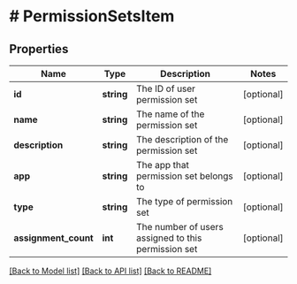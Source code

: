 # # PermissionSetsItem

## Properties

Name | Type | Description | Notes
------------ | ------------- | ------------- | -------------
**id** | **string** | The ID of user permission set | [optional]
**name** | **string** | The name of the permission set | [optional]
**description** | **string** | The description of the permission set | [optional]
**app** | **string** | The app that permission set belongs to | [optional]
**type** | **string** | The type of permission set | [optional]
**assignment_count** | **int** | The number of users assigned to this permission set | [optional]

[[Back to Model list]](../../README.md#models) [[Back to API list]](../../README.md#endpoints) [[Back to README]](../../README.md)
